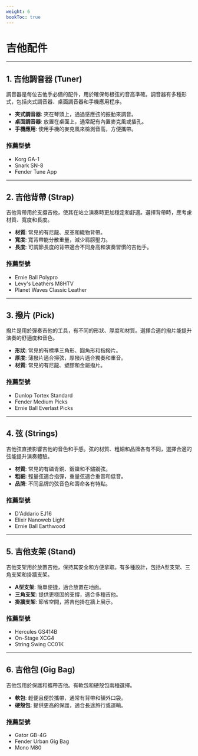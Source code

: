 ```yaml
---
weight: 6
bookToc: true
---
```


# 吉他配件

---

## 1. 吉他調音器 (Tuner)

調音器是每位吉他手必備的配件，用於確保每根弦的音高準確。調音器有多種形式，包括夾式調音器、桌面調音器和手機應用程序。

- **夾式調音器**: 夾在琴頭上，通過感應弦的振動來調音。
- **桌面調音器**: 放置在桌面上，通常配有內置麥克風或插孔。
- **手機應用**: 使用手機的麥克風來檢測音高，方便攜帶。

### 推薦型號

- Korg GA-1
- Snark SN-8
- Fender Tune App

---

## 2. 吉他背帶 (Strap)

吉他背帶用於支撐吉他，使其在站立演奏時更加穩定和舒適。選擇背帶時，應考慮材質、寬度和長度。

- **材質**: 常見的有尼龍、皮革和織物背帶。
- **寬度**: 寬背帶能分散重量，減少肩膀壓力。
- **長度**: 可調節長度的背帶適合不同身高和演奏習慣的吉他手。

### 推薦型號

- Ernie Ball Polypro
- Levy's Leathers M8HTV
- Planet Waves Classic Leather

---

## 3. 撥片 (Pick)

撥片是用於彈奏吉他的工具，有不同的形狀、厚度和材質。選擇合適的撥片能提升演奏的舒適度和音色。

- **形狀**: 常見的有標準三角形、圓角形和指撥片。
- **厚度**: 薄撥片適合掃弦，厚撥片適合獨奏和重音。
- **材質**: 常見的有尼龍、塑膠和金屬撥片。

### 推薦型號

- Dunlop Tortex Standard
- Fender Medium Picks
- Ernie Ball Everlast Picks

---

## 4. 弦 (Strings)

吉他弦直接影響吉他的音色和手感。弦的材質、粗細和品牌各有不同，選擇合適的弦能提升演奏體驗。

- **材質**: 常見的有磷青銅、鍍鎳和不鏽鋼弦。
- **粗細**: 輕量弦適合指彈，重量弦適合重音和低音。
- **品牌**: 不同品牌的弦音色和壽命各有特點。

### 推薦型號

- D'Addario EJ16
- Elixir Nanoweb Light
- Ernie Ball Earthwood

---

## 5. 吉他支架 (Stand)

吉他支架用於放置吉他，保持其安全和方便拿取。有多種設計，包括A型支架、三角支架和掛牆支架。

- **A型支架**: 簡單便捷，適合放置在地面。
- **三角支架**: 提供更穩固的支撐，適合多種吉他。
- **掛牆支架**: 節省空間，將吉他掛在牆上展示。

### 推薦型號

- Hercules GS414B
- On-Stage XCG4
- String Swing CC01K

---

## 6. 吉他包 (Gig Bag)

吉他包用於保護和攜帶吉他。有軟包和硬殼包兩種選擇。

- **軟包**: 輕便且便於攜帶，通常有背帶和額外口袋。
- **硬殼包**: 提供更高的保護，適合長途旅行或運輸。

### 推薦型號

- Gator GB-4G
- Fender Urban Gig Bag
- Mono M80
